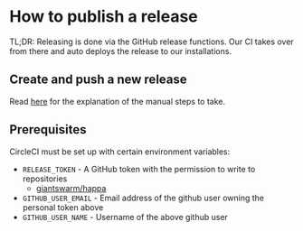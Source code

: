 # How to publish a release

TL;DR: Releasing is done via the GitHub release functions. Our CI takes
over from there and auto deploys the release to our installations.

## Create and push a new release

Read [here](https://intranet.giantswarm.io/docs/dev-and-releng/happa-release/) for the explanation of the manual steps to take.

## Prerequisites

CircleCI must be set up with certain environment variables:

- `RELEASE_TOKEN` - A GitHub token with the permission to write to repositories
  - [giantswarm/happa](https://github.com/giantswarm/gsctl/)
- `GITHUB_USER_EMAIL` - Email address of the github user owning the personal token above
- `GITHUB_USER_NAME` - Username of the above github user
